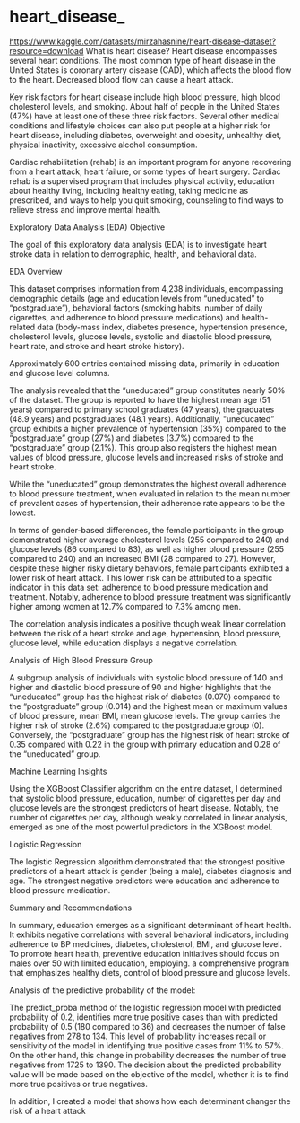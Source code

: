 # heart_disease_

https://www.kaggle.com/datasets/mirzahasnine/heart-disease-dataset?resource=download
What is heart disease?
Heart disease encompasses several heart conditions. The most common type of heart disease in the United States is coronary artery disease (CAD), which affects the blood flow to the heart. Decreased blood flow can cause a heart attack.


Key risk factors for heart disease include high blood pressure, high blood cholesterol levels, and smoking. About half of people in the United States (47%) have at least one of these three risk factors. Several other medical conditions and lifestyle choices can also put people at a higher risk for heart disease, including diabetes, overweight and obesity, unhealthy diet, physical inactivity, excessive alcohol consumption.

Cardiac rehabilitation (rehab) is an important program for anyone recovering from a heart attack, heart failure, or some types of heart surgery. Cardiac rehab is a supervised program that includes physical activity, education about healthy living, including healthy eating, taking medicine as prescribed, and ways to help you quit smoking, counseling to find ways to relieve stress and improve mental health.

Exploratory Data Analysis (EDA) Objective

The goal of this exploratory data analysis (EDA) is to investigate heart stroke data in relation to demographic, health, and behavioral data. 

EDA Overview

This dataset comprises information from 4,238 individuals, encompassing demographic details (age and education levels from “uneducated” to “postgraduate”),  behavioral factors (smoking habits, number of daily cigarettes, and adherence to blood pressure medications) and health-related data (body-mass index, diabetes presence, hypertension presence, cholesterol levels, glucose levels, systolic and diastolic blood pressure, heart rate, and stroke and heart stroke history). 

Approximately 600 entries contained missing data, primarily in education and glucose level columns. 

The analysis revealed that the “uneducated” group constitutes nearly 50% of the dataset. The group is reported to have the highest mean age (51 years) compared to primary school graduates (47 years), the graduates (48.9 years) and postgraduates (48.1 years). Additionally, "uneducated” group exhibits a higher prevalence of hypertension (35%) compared to the “postgraduate” group (27%) and diabetes (3.7%) compared to the “postgraduate” group (2.1%). This group also registers the highest mean values of blood pressure, glucose levels and increased risks of stroke and heart stroke.

While the “uneducated” group demonstrates the highest overall adherence to blood pressure treatment, when evaluated in relation to the mean number of prevalent cases of hypertension, their adherence rate appears to be the lowest. 

In terms of gender-based differences, the female participants in the group demonstrated higher average cholesterol levels (255 compared to 240) and glucose levels (86 compared to 83), as well as higher blood pressure (255 compared to 240) and an increased BMI (28 compared to 27). However, despite these higher risky dietary behaviors, female participants exhibited a lower risk of heart attack. This lower risk can be attributed to a specific indicator in this data set: adherence to blood pressure medication and treatment. Notably, adherence to blood pressure treatment was significantly higher among women at 12.7% compared to  7.3% among men. 

The correlation analysis indicates a positive though weak linear correlation between the risk of a heart stroke and age, hypertension, blood pressure, glucose level, while education displays a negative correlation. 

Analysis of High Blood Pressure Group

A subgroup  analysis of individuals with systolic blood pressure of 140 and higher and diastolic blood pressure of 90 and higher highlights that the “uneducated” group has the highest risk of diabetes (0.070) compared to the “postgraduate” group (0.014) and the highest mean or maximum values of blood pressure, mean BMI, mean glucose levels. The group carries the higher risk of stroke (2.6%) compared to the postgraduate group (0). Conversely, the “postgraduate” group has the highest risk of heart stroke of 0.35 compared with 0.22 in the group with primary education and 0.28 of the “uneducated” group. 

Machine Learning Insights

Using the XGBoost Classifier algorithm on the entire dataset, I determined that systolic blood pressure, education, number of cigarettes per day and glucose levels are the strongest predictors of heart disease. Notably, the number of cigarettes per day, although weakly correlated in linear analysis, emerged as one of the most powerful predictors in the XGBoost model. 

Logistic Regression

The logistic Regression algorithm demonstrated that the strongest positive predictors of a heart attack is gender (being a male), diabetes diagnosis and age. The strongest negative predictors were education and adherence to blood pressure medication. 

Summary and Recommendations

In summary, education emerges as a significant determinant of heart health. It exhibits negative correlations with several behavioral indicators, including adherence to BP medicines, diabetes, cholesterol, BMI, and glucose level. To promote heart health, preventive education initiatives should focus on males over 50 with limited education, employing. a comprehensive program that emphasizes healthy diets, control of blood pressure and glucose levels. 


Analysis of the predictive probability of the model:

The predict_proba method of the logistic regression model with predicted probability of 0.2, identifies more true positive cases than with predicted probability of 0.5 (180 compared to 36) and decreases the number of false negatives from 278 to 134. This level of probability  increases recall or sensitivity of the model in identifying true positive cases from 11% to 57%.  On the other hand, this change in probability decreases the number of true negatives from 1725 to 1390. The decision about the predicted probability value will be made based on the objective of the model, whether it is to find more true positives or true negatives. 

In addition, I created a model  that shows how each determinant changer the risk of a heart attack



